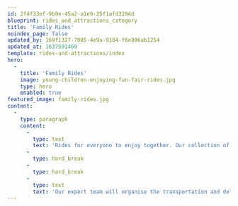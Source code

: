 ```yaml
---
id: 2f4f33ef-9b9e-45a2-a1e9-25f1afd3294d
blueprint: rides_and_attractions_category
title: 'Family Rides'
noindex_page: false
updated_by: 169f1327-7085-4e9a-9104-f6e806ab1254
updated_at: 1637591469
template: rides-and-attractions/index
hero:
  -
    title: 'Family Rides'
    image: young-children-enjoying-fun-fair-rides.jpg
    type: hero
    enabled: true
featured_image: family-rides.jpg
content:
  -
    type: paragraph
    content:
      -
        type: text
        text: 'Rides for everyone to enjoy together. Our collection of family rides, including the classic Waltzers, are available to hire for any event or special occasion. If you’ve got the space, we’ll make it work!'
      -
        type: hard_break
      -
        type: hard_break
      -
        type: text
        text: 'Our expert team will organise the transportation and delivery of the rides to your setting, along with the set up. We’ll also operate and ensure safety and fun throughout your event.'
---
```

